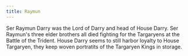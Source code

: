 ```yaml
---
title: Raymun
---
```


Ser Raymun Darry was the Lord of Darry and head of House Darry. Ser Raymun's three elder brothers all died fighting for the Targaryens at the Battle of the Trident. House Darry seems to still harbor loyalty to House Targaryen, they keep woven portratits of the Targaryen Kings in storage.


